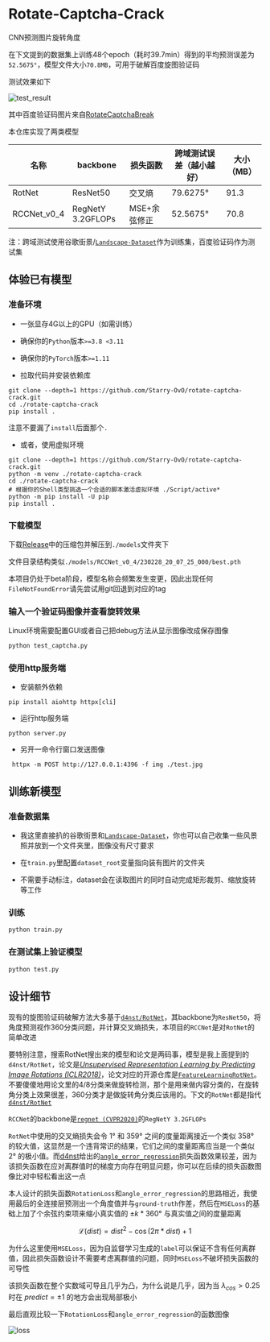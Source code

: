 # Rotate-Captcha-Crack

CNN预测图片旋转角度

在下文提到的数据集上训练48个epoch（耗时39.7min）得到的平均预测误差为`52.5675°`，模型文件大小`70.8MB`，可用于破解百度旋图验证码

测试效果如下

![test_result](https://user-images.githubusercontent.com/48282276/221872572-7dfc7fcc-5bda-43e8-bee7-3a55ffd6e8a9.png)

其中百度验证码图片来自[RotateCaptchaBreak](https://github.com/chencchen/RotateCaptchaBreak/tree/master/data/baiduCaptcha)

本仓库实现了两类模型

| 名称        | backbone          | 损失函数     | 跨域测试误差（越小越好） | 大小（MB） |
| ----------- | ----------------- | ------------ | ------------------------ | ---------- |
| RotNet      | ResNet50          | 交叉熵       | 79.6275°                 | 91.3       |
| RCCNet_v0_4 | RegNetY 3.2GFLOPs | MSE+余弦修正 | 52.5675°                 | 70.8       |

注：跨域测试使用谷歌街景/[`Landscape-Dataset`](https://github.com/yuweiming70/Landscape-Dataset)作为训练集，百度验证码作为测试集

## 体验已有模型

### 准备环境

+ 一张显存4G以上的GPU（如需训练）

+ 确保你的`Python`版本`>=3.8 <3.11`

+ 确保你的`PyTorch`版本`>=1.11`

+ 拉取代码并安装依赖库

```shell
git clone --depth=1 https://github.com/Starry-OvO/rotate-captcha-crack.git
cd ./rotate-captcha-crack
pip install .
```

注意不要漏了`install`后面那个`.`

+ 或者，使用虚拟环境

```shell
git clone --depth=1 https://github.com/Starry-OvO/rotate-captcha-crack.git
python -m venv ./rotate-captcha-crack
cd ./rotate-captcha-crack
# 根据你的Shell类型挑选一个合适的脚本激活虚拟环境 ./Script/active*
python -m pip install -U pip
pip install .
```

### 下载模型

下载[Release](https://github.com/Starry-OvO/rotate-captcha-crack/releases)中的压缩包并解压到`./models`文件夹下

文件目录结构类似`./models/RCCNet_v0_4/230228_20_07_25_000/best.pth`

本项目仍处于beta阶段，模型名称会频繁发生变更，因此出现任何`FileNotFoundError`请先尝试用git回退到对应的tag

### 输入一个验证码图像并查看旋转效果

Linux环境需要配置GUI或者自己把debug方法从显示图像改成保存图像

```bash
python test_captcha.py
```

### 使用http服务端

+ 安装额外依赖

```shell
pip install aiohttp httpx[cli]
```

+ 运行http服务端
  
```shell
python server.py
```

+ 另开一命令行窗口发送图像

```shell
 httpx -m POST http://127.0.0.1:4396 -f img ./test.jpg
```

## 训练新模型

### 准备数据集

+ 我这里直接扒的谷歌街景和[`Landscape-Dataset`](https://github.com/yuweiming70/Landscape-Dataset)，你也可以自己收集一些风景照并放到一个文件夹里，图像没有尺寸要求

+ 在`train.py`里配置`dataset_root`变量指向装有图片的文件夹

+ 不需要手动标注，dataset会在读取图片的同时自动完成矩形裁剪、缩放旋转等工作

### 训练

```bash
python train.py
```

### 在测试集上验证模型

```bash
python test.py
```

## 设计细节

现有的旋图验证码破解方法大多基于[`d4nst/RotNet`](https://github.com/d4nst/RotNet)，其backbone为`ResNet50`，将角度预测视作360分类问题，并计算交叉熵损失，本项目的`RCCNet`是对`RotNet`的简单改进

要特别注意，搜索RotNet搜出来的模型和论文是两码事，模型是我上面提到的`d4nst/RotNet`，论文是[*Unsupervised Representation Learning by Predicting Image Rotations (ICLR2018)*](https://arxiv.org/abs/1803.07728)，论文对应的开源仓库是[`FeatureLearningRotNet`](https://github.com/gidariss/FeatureLearningRotNet)。不要傻傻地用论文里的4/8分类来做旋转检测，那个是用来做内容分类的，在旋转角分类上效果很差，360分类才是做旋转角分类应该用的。下文的`RotNet`都是指代[`d4nst/RotNet`](https://github.com/d4nst/RotNet)

`RCCNet`的backbone是[`regnet (CVPR2020)`](https://arxiv.org/abs/2003.13678)的`RegNetY 3.2GFLOPs`

`RotNet`中使用的交叉熵损失会令 $1°$ 和 $359°$ 之间的度量距离接近一个类似 $358°$ 的较大值，这显然是一个违背常识的结果，它们之间的度量距离应当是一个类似 $2°$ 的极小值。而[d4nst](https://github.com/d4nst)给出的[`angle_error_regression`](https://github.com/d4nst/RotNet/blob/a56ea59818bbdd76d4dd8d83b8bbbaae6a802310/utils.py#L30-L36)损失函数效果较差，因为该损失函数在应对离群值时的梯度方向存在明显问题，你可以在后续的损失函数图像比对中轻松看出这一点

本人设计的损失函数`RotationLoss`和`angle_error_regression`的思路相近，我使用最后的全连接层预测出一个角度值并与`ground-truth`作差，然后在`MSELoss`的基础上加了个余弦约束项来缩小真实值的 $±k*360°$ 与真实值之间的度量距离

$$\mathcal{L}(dist) = {dist}^{2} - \cos(2\pi*{dist}) + 1$$

为什么这里使用`MSELoss`，因为自监督学习生成的`label`可以保证不含有任何离群值，因此损失函数设计不需要考虑离群值的问题，同时`MSELoss`不破坏损失函数的可导性

该损失函数在整个实数域可导且几乎为凸，为什么说是几乎，因为当 $\lambda_{cos} \gt 0.25$ 时在 $predict = \pm 1$ 的地方会出现局部极小

最后直观比较一下`RotationLoss`和`angle_error_regression`的函数图像

![loss](https://user-images.githubusercontent.com/48282276/222870501-27f47ec9-7615-435f-b979-f5a4c0fc7e12.png)
